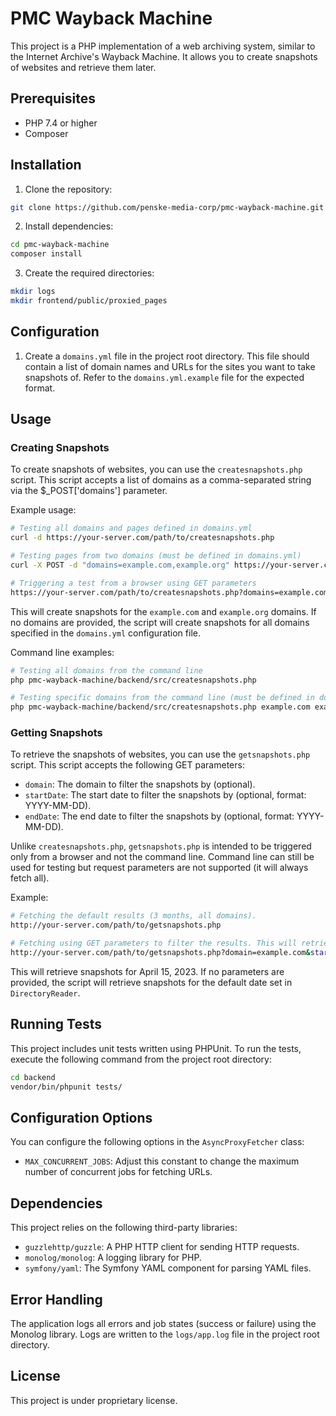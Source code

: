 # PMC Wayback Machine

This project is a PHP implementation of a web archiving system, similar to the Internet Archive's Wayback Machine. It allows you to create snapshots of websites and retrieve them later.

## Prerequisites

- PHP 7.4 or higher
- Composer

## Installation

1. Clone the repository:
```bash
git clone https://github.com/penske-media-corp/pmc-wayback-machine.git
```

2. Install dependencies:
```bash
cd pmc-wayback-machine
composer install
```

3. Create the required directories:
```bash
mkdir logs
mkdir frontend/public/proxied_pages
```

## Configuration

1. Create a `domains.yml` file in the project root directory. This file should contain a list of domain names and URLs for the sites you want to take snapshots of. Refer to the `domains.yml.example` file for the expected format.

## Usage

### Creating Snapshots

To create snapshots of websites, you can use the `createsnapshots.php` script. This script accepts a list of domains as a comma-separated string via the $_POST['domains'] parameter.

Example usage:
```bash
# Testing all domains and pages defined in domains.yml
curl -d https://your-server.com/path/to/createsnapshots.php

# Testing pages from two domains (must be defined in domains.yml)
curl -X POST -d "domains=example.com,example.org" https://your-server.com/path/to/createsnapshots.php

# Triggering a test from a browser using GET parameters
https://your-server.com/path/to/createsnapshots.php?domains=example.com,example.org
```

This will create snapshots for the `example.com` and `example.org` domains.
If no domains are provided, the script will create snapshots for all domains specified in the `domains.yml` configuration file.

Command line examples:
```bash
# Testing all domains from the command line
php pmc-wayback-machine/backend/src/createsnapshots.php

# Testing specific domains from the command line (must be defined in domains.yml)
php pmc-wayback-machine/backend/src/createsnapshots.php example.com example.org
```

### Getting Snapshots
To retrieve the snapshots of websites, you can use the `getsnapshots.php` script. This script accepts the following GET parameters:

- `domain`: The domain to filter the snapshots by (optional).
- `startDate`: The start date to filter the snapshots by (optional, format: YYYY-MM-DD).
- `endDate`: The end date to filter the snapshots by (optional, format: YYYY-MM-DD).

Unlike `createsnapshots.php`, `getsnapshots.php` is intended to be triggered only from a browser and not the command line. Command line can still be used for testing but request parameters are not supported (it will always fetch all).

Example: 
```bash
# Fetching the default results (3 months, all domains).
http://your-server.com/path/to/getsnapshots.php

# Fetching using GET parameters to filter the results. This will retrieve the snapshots for the example.com domain between May 1, 2023, and May 31, 2023.
http://your-server.com/path/to/getsnapshots.php?domain=example.com&startDate=2023-05-01&endDate=2023-05-31
```

This will retrieve snapshots for April 15, 2023. If no parameters are provided, the script will retrieve snapshots for the default date set in `DirectoryReader`.

## Running Tests

This project includes unit tests written using PHPUnit. To run the tests, execute the following command from the project root directory:
```bash
cd backend
vendor/bin/phpunit tests/
```

## Configuration Options

You can configure the following options in the `AsyncProxyFetcher` class:

- `MAX_CONCURRENT_JOBS`: Adjust this constant to change the maximum number of concurrent jobs for fetching URLs.

## Dependencies

This project relies on the following third-party libraries:

- `guzzlehttp/guzzle`: A PHP HTTP client for sending HTTP requests.
- `monolog/monolog`: A logging library for PHP.
- `symfony/yaml`: The Symfony YAML component for parsing YAML files.

## Error Handling

The application logs all errors and job states (success or failure) using the Monolog library. Logs are written to the `logs/app.log` file in the project root directory.

## License

This project is under proprietary license. 
